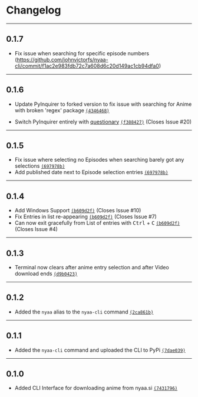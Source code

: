 # Changelog

---

## 0.1.7

- Fix issue when searching for specific episode numbers (https://github.com/johnvictorfs/nyaa-cli/commit/f1ac2e983fdb72c7a608d6c20d149ac1cb94dfa0)

---

## 0.1.6

- Update PyInquirer to forked version to fix issue with searching for Anime with broken 'regex' package [`(4346468)`](https://github.com/johnvictorfs/nyaa-cli/commit/434646855683b69f5def77b9f03bc75819aa9d89)

- Switch PyInquirer entirely with [questionary](https://github.com/tmbo/questionary) [`(f388427)`](https://github.com/johnvictorfs/nyaa-cli/commit/f388427e77974892696c62812478288a4690f5a6) (Closes Issue #20)

---

## 0.1.5

- Fix issue where selecting no Episodes when searching barely got any selections [`(697978b)`](https://github.com/johnvictorfs/nyaa-cli/commit/697978bd40d9524f74711d97bee06a8387d99411)
- Add published date next to Episode selection entries [`(697978b)`](https://github.com/johnvictorfs/nyaa-cli/commit/697978bd40d9524f74711d97bee06a8387d99411)

---

## 0.1.4

- Add Windows Support [`(b609d2f)`](https://github.com/johnvictorfs/nyaa-cli/commit/b609d2f05c0b2bb1a42b9654f380d38ab4219df6) (Closes Issue #10)
- Fix Entries in list re-appearing [`(b609d2f)`](https://github.com/johnvictorfs/nyaa-cli/commit/b609d2f05c0b2bb1a42b9654f380d38ab4219df6) (Closes Issue #7)
- Can now exit gracefully from List of entries with <kbd>Ctrl</kbd> + <kbd>C</kbd> [`(b609d2f)`](https://github.com/johnvictorfs/nyaa-cli/commit/b609d2f05c0b2bb1a42b9654f380d38ab4219df6) (Closes Issue #4)

---

## 0.1.3

- Terminal now clears after anime entry selection and after Video download ends [`(d9b0423)`](https://github.com/johnvictorfs/nyaa-cli/commit/d9b04232ee4ccfd9292cb46722e5403f1d0b49e0)

---

## 0.1.2

- Added the `nyaa` alias to the `nyaa-cli` command [`(2ca861b)`](https://github.com/johnvictorfs/nyaa-cli/commit/2ca861b6dcdffaa0cdf1556c2898e7a4a95c2bd6)

---

## 0.1.1

- Added the `nyaa-cli` command and uploaded the CLI to PyPi [`(7dae039)`](https://github.com/johnvictorfs/nyaa-cli/commit/7dae0396db018250683d40f8ce3343b4da8f2c23)

---

## 0.1.0

- Added CLI Interface for downloading anime from nyaa.si [`(7431796)`](https://github.com/johnvictorfs/nyaa-cli/commit/7431796d56b0c46e3d3b113d34bcb1847b952bf5)
